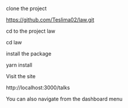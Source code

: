 clone the project

https://github.com/Teslima02/law.git

cd to the project law

cd law

install the package

yarn install

Visit the site

http://localhost:3000/talks

You can also navigate from the dashboard menu